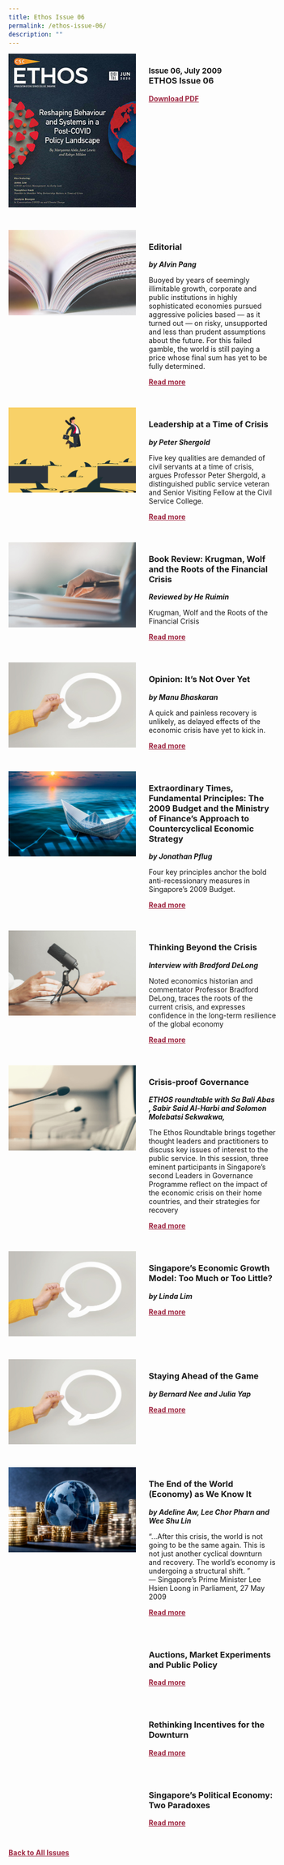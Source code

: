 ```yaml
---
title: Ethos Issue 06
permalink: /ethos-issue-06/
description: ""
---
```

<style>

.back a
{
	color: #9f2943;
	font-weight: bold;
	}
	
.cat
   {
   font-size: 15px;
   }

.text
{
	width: 50%;
}	
	
.img1 img
{
margin-top:25px;	
}	
	
.img img
{
margin-top:15px;	
}		
	
.button1 a
{
	color: #9f2943;
	font-weight:bold;
}
	

.grid-container {
	display: grid;
	grid-template-columns: 50% 50%;
	grid-column-gap: 5%;
	margin-bottom: 5%;
	}	
	
@media only screen and (max-width: 600px) {
	.grid-container {
		display: block;
	}
}	
</style>


<div class="grid-container">
	<div><img src="/images/Ethos_Thumbnails_Cover/ethosdigital06.jpg"></div>
	<div>
		<h3><span class="cat">Issue 06, July 2009</span><br>ETHOS Issue 06</h3>
		<p></p>
		<div class="button1"><a target="_blank" href="https://file.go.gov.sg/ethos-issue-06.pdf">Download PDF</a></div>
	</div>
</div>

<br>

<div class="grid-container">
	<div><img src="/images/Landing_Banner_Images/tile_editorial.jpg"></div>
	<div>
		<h3>Editorial</h3>
		<b><i>by Alvin Pang</i></b>
		<p>Buoyed by years of seemingly illimitable growth, corporate and public institutions in highly sophisticated economies pursued aggressive policies based — as it turned out — on risky, unsupported and less than prudent assumptions about the future. For this failed gamble, the world is still paying a price whose final sum has yet to be fully determined.</p>
		<div class="button1"><a href="/ethos-issue-06/editorial/">Read more</a></div>
	</div>
</div>

<br>

<div class="grid-container">
	<div><img src="/images/Cropped_images/Ethos_Issue_06/6_Teaser_Leadership%20at%20a%20Time%20of%20Crisis.jpg"></div>
	<div>
		<h3>Leadership at a Time of Crisis</h3>
		<b><i>by Peter Shergold</i></b>
		<p>Five key qualities are demanded of civil servants at a time of crisis, argues Professor Peter Shergold, a distinguished public service veteran and Senior Visiting Fellow at the Civil Service College.</p>
		<div class="button1"><a href="/ethos-issue-06/leadership-at-a-time-of-crisis/">Read more</a></div>
	</div>
</div>

<br>

<div class="grid-container">
	<div><img src="/images/Landing_Banner_Images/tile_book%20review.jpg"></div>
	<div>
		<h3>Book Review: Krugman, Wolf and the Roots of the Financial Crisis</h3>
		<b><i>Reviewed by He Ruimin</i></b>
		<p>Krugman, Wolf and the Roots of the Financial Crisis</p>
		<div class="button1"><a href="/ethos-issue-06/krugman-wolf-and-the-roots-of-the-financial-crisis-review/">Read more</a></div>
	</div>
</div>

<br>

<div class="grid-container">
	<div><img src="/images/Landing_Banner_Images/tile_opinion.jpg"></div>
	<div>
		<h3>Opinion: It’s Not Over Yet</h3>
		<b><i>by Manu Bhaskaran</i></b>
		<p>A quick and painless recovery is unlikely, as delayed effects of the economic crisis have yet to kick in.</p>
		<div class="button1"><a href="/ethos-issue-06/opinion-its-not-over-yet/">Read more</a></div>
	</div>
</div>

<br>

<div class="grid-container">
	<div><img src="/images/Cropped_images/Ethos_Issue_06/6_Teaser_Extraordinary%20Times%20Fundamental%20Principles%202009%20Budget.jpg"></div>
	<div>
		<h3>Extraordinary Times, Fundamental Principles: The 2009 Budget and the Ministry of Finance’s Approach to Countercyclical Economic Strategy</h3>
		<b><i>by Jonathan Pflug</i></b>
		<p>Four key principles anchor the bold anti-recessionary measures in Singapore’s 2009 Budget.</p>
		<div class="button1"><a href="/ethos-issue-06/the-2009-budget-and-the-ministryoffinanceapproachtocountercyclical-economicstrategy/">Read more</a></div>
	</div>
</div>

<br>

<div class="grid-container">
	<div><img src="/images/Landing_Banner_Images/tile_interviews.jpg"></div>
	<div>
		<h3>Thinking Beyond the Crisis</h3>
		<b><i>Interview with Bradford DeLong</i></b>
		<p>Noted economics historian and commentator Professor Bradford DeLong, traces the roots of the current crisis, and expresses confidence in the long-term resilience of the global economy</p>
		<div class="button1"><a href="/ethos-issue-06/thinking-beyond-the-crisis/">Read more</a></div>
	</div>
</div>

<br>

<div class="grid-container">
	<div><img src="/images/Landing_Banner_Images/tile_roundtable.jpg"></div>
	<div>
		<h3>Crisis-proof Governance</h3>
		<b><i>ETHOS roundtable with Sa Bali Abas , Sabir Said Al-Harbi and Solomon Molebatsi Sekwakwa,</i></b>
		<p>The Ethos Roundtable brings together thought leaders and practitioners to discuss key issues of interest to the public service. In this session, three eminent participants in Singapore’s second Leaders in Governance Programme reflect on the impact of the economic crisis on their home countries, and their strategies for recovery</p>
		<div class="button1"><a href="/ethos-issue-06/crisis-proof-governance/">Read more</a></div>
	</div>
</div>

<br>

<div class="grid-container">
	<div><img src="/images/Landing_Banner_Images/tile_opinion.jpg"></div>
	<div>
		<h3>Singapore’s Economic Growth Model: Too Much or Too Little?</h3>
		<b><i>by Linda Lim</i></b>
		<p></p>
		<div class="button1"><a href="/ethos-issue-06/singapores-economic-growth-model-too-much-fun-or-too-little/">Read more</a></div>
	</div>
</div>

<br>

<div class="grid-container">
	<div><img src="/images/Landing_Banner_Images/tile_opinion.jpg"></div>
	<div>
		<h3>Staying Ahead of the Game</h3>
		<b><i>by Bernard Nee and Julia Yap</i></b>
		<p></p>
		<div class="button1"><a href="/ethos-issue-06/opinion-staying-ahead-of-the-game/">Read more</a></div>
	</div>
</div>

<br>

<div class="grid-container">
	<div><img src="/images/Cropped_images/Ethos_Issue_06/6_Teaser_The%20End%20of%20the%20World%20Economy.jpg"></div>
	<div>
		<h3>The End of the World (Economy) as We Know It</h3>
		<b><i>by Adeline Aw, Lee Chor Pharn and Wee Shu Lin</i></b>
		<p>“…After this crisis, the world is not going to be the same again. This is not just another cyclical downturn and recovery. The world’s economy is undergoing a structural shift. ” <br>—  Singapore’s Prime Minister Lee Hsien Loong in Parliament, 27 May 2009</p>
		<div class="button1"><a href="">Read more</a></div>
	</div>
</div>

<br>

<div class="grid-container">
	<div><img src=""></div>
	<div>
		<h3>Auctions, Market Experiments and Public Policy</h3>
		<b><i></i></b>
		<p></p>
		<div class="button1"><a href="">Read more</a></div>
	</div>
</div>

<br>

<div class="grid-container">
	<div><img src=""></div>
	<div>
		<h3>Rethinking Incentives for the Downturn</h3>
		<b><i></i></b>
		<p></p>
		<div class="button1"><a href="">Read more</a></div>
	</div>
</div>

<br>

<div class="grid-container">
	<div><img src=""></div>
	<div>
		<h3>Singapore’s Political Economy: Two Paradoxes</h3>
		<b><i></i></b>
		<p></p>
		<div class="button1"><a href="">Read more</a></div>
	</div>
</div>

<br>


<div class="back">
<a href="/all-issues/">Back to All Issues</a>
</div>